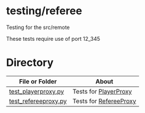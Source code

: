 # testing/referee

Testing for the src/remote

These tests require use of port 12_345


# Directory
|   File or Folder | About |
|   ---            | ---   |
| [test_playerproxy.py](./test_playerproxy.py) | Tests for [PlayerProxy](../../src/playerproxy/playerproxy.py) |
| [test_refereeproxy.py](./test_refereeproxy.py) | Tests for [RefereeProxy](../../src/refereeproxy/refereeproxy.py) |
